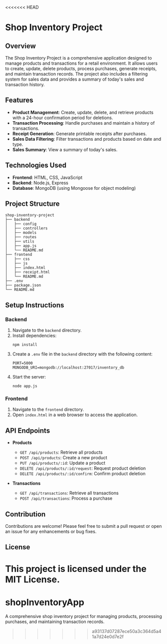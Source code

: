 <<<<<<< HEAD
# Shop Inventory Project

## Overview
The Shop Inventory Project is a comprehensive application designed to manage products and transactions for a retail environment. It allows users to create, update, delete products, process purchases, generate receipts, and maintain transaction records. The project also includes a filtering system for sales data and provides a summary of today's sales and transaction history.

## Features
- **Product Management**: Create, update, delete, and retrieve products with a 24-hour confirmation period for deletions.
- **Transaction Processing**: Handle purchases and maintain a history of transactions.
- **Receipt Generation**: Generate printable receipts after purchases.
- **Sales Data Filtering**: Filter transactions and products based on date and type.
- **Sales Summary**: View a summary of today's sales.

## Technologies Used
- **Frontend**: HTML, CSS, JavaScript
- **Backend**: Node.js, Express
- **Database**: MongoDB (using Mongoose for object modeling)

## Project Structure
```
shop-inventory-project
├── backend
│   ├── config
│   ├── controllers
│   ├── models
│   ├── routes
│   ├── utils
│   ├── app.js
│   └── README.md
├── frontend
│   ├── css
│   ├── js
│   ├── index.html
│   ├── receipt.html
│   └── README.md
├── .env
├── package.json
└── README.md
```

## Setup Instructions

### Backend
1. Navigate to the `backend` directory.
2. Install dependencies:
   ```
   npm install
   ```
3. Create a `.env` file in the `backend` directory with the following content:
   ```
   PORT=5000
   MONGODB_URI=mongodb://localhost:27017/inventory_db
   ```
4. Start the server:
   ```
   node app.js
   ```

### Frontend
1. Navigate to the `frontend` directory.
2. Open `index.html` in a web browser to access the application.

## API Endpoints
- **Products**
  - `GET /api/products`: Retrieve all products
  - `POST /api/products`: Create a new product
  - `PUT /api/products/:id`: Update a product
  - `DELETE /api/products/:id/request`: Request product deletion
  - `DELETE /api/products/:id/confirm`: Confirm product deletion

- **Transactions**
  - `GET /api/transactions`: Retrieve all transactions
  - `POST /api/transactions`: Process a purchase

## Contribution
Contributions are welcome! Please feel free to submit a pull request or open an issue for any enhancements or bug fixes.

## License
This project is licensed under the MIT License.
=======
# shopInventoryApp
A comprehensive shop inventory project for managing products, processing purchases, and maintaining transaction records.
>>>>>>> a93137d07287ece50a3c364d5a41a7d24e0d7e2f
